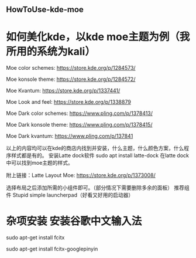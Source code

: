 ## HowToUse-kde-moe
# 如何美化kde，以kde moe主题为例（我所用的系统为kali）


Moe color schemes: https://store.kde.org/p/1284573/


Moe konsole theme: https://store.kde.org/p/1284572/


Moe Kvantum: https://store.kde.org/p/1337441/


Moe Look and feel: https://store.kde.org/p/1338879


Moe Dark color schemes: https://www.pling.com/p/1378413/


Moe Dark konsole theme: https://www.pling.com/p/1378415/


Moe Dark kvantum: https://www.pling.com/p/137841


以上的内容均可以在kde的商店内找到并安装，什么主题，什么颜色方案，什么程序样式都是有的。
安装Latte dock软件 sudo apt install latte-dock
在latte dock中可以找到moe主题的样式。


附上链接：Latte Layout Moe: https://store.kde.org/p/1373008/


选择布局之后添加所需的小组件即可。（部分情况下需要删除多余的面板）
推荐组件 Stupid simple launcherpad（好看又好用的启动器）


# 杂项安装 安装谷歌中文输入法 

sudo apt-get install fcitx 

sudo apt-get install fcitx-googlepinyin
